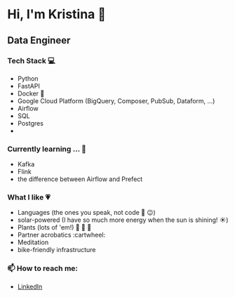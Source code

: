 # Hi, I'm Kristina 👋

## Data Engineer

### Tech Stack :computer:
* Python
* FastAPI
* Docker :whale:
* Google Cloud Platform (BigQuery, Composer, PubSub, Dataform, ...)
* Airflow
* SQL
* Postgres
* 


### Currently learning ... :seedling:
* Kafka
* Flink
* the difference between Airflow and Prefect

### What I like :heartpulse:
* Languages (the ones you speak, not code :speech_balloon: :wink:)
* solar-powered (I have so much more energy when the sun is shining! :sunny:)
* Plants (lots of 'em!) :blossom: :cactus: :seedling:
* Partner acrobatics :cartwheel:
* Meditation 
* bike-friendly infrastructure

### 📫 How to reach me:
* [LinkedIn](https://www.linkedin.com/in/kristina-nejdl/) 
